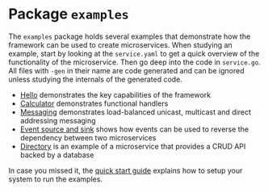 # Package `examples`

The `examples` package holds several examples that demonstrate how the framework can be used to create microservices. When studying an example, start by looking at the `service.yaml` to get a quick overview of the functionality of the microservice. Then go deep into the code in `service.go`. All files with `-gen` in their name are code generated and can be ignored unless studying the internals of the generated code.

* [Hello](./examples-hello.md) demonstrates the key capabilities of the framework
* [Calculator](./examples-calculator.md) demonstrates functional handlers
* [Messaging](./examples-messaging.md) demonstrates load-balanced unicast, multicast and direct addressing messaging
* [Event source and sink](./examples-events.md) shows how events can be used to reverse the dependency between two microservices
* [Directory](./examples-directory.md) is an example of a microservice that provides a CRUD API backed by a database

In case you missed it, the [quick start guide](../quick-start.md) explains how to setup your system to run the examples.
